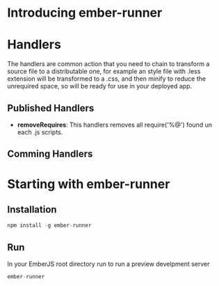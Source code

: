 # Introducing ember-runner

# Handlers
The handlers are common action that you need to chain to transform a source file to a distributable one, for example an style file with .less extension will be transformed to a .css, and then minify to reduce the unrequired space, so will be ready for use in your deployed app.

## Published Handlers

- **removeRequires**: This handlers removes all require('%@') found un each .js scripts.

## Comming Handlers

# Starting with ember-runner

## Installation

``` javascript
npm install -g ember-runner
```

## Run

In your EmberJS root directory run to run a preview develpment server

``` javascript
ember-runner
```